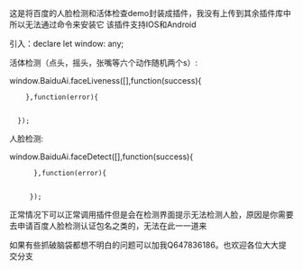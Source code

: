 这是将百度的人脸检测和活体检查demo封装成插件，我没有上传到其余插件库中所以无法通过命令来安装它
该插件支持IOS和Android

引入：declare let  window: any;

活体检测（点头，摇头，张嘴等六个动作随机两个s）:

  window.BaiduAi.faceLiveness([],function(success){
            
	    },function(error){


      });
人脸检测:

  window.BaiduAi.faceDetect([],function(success){

          },function(error){
                 
		 
		 });


正常情况下可以正常调用插件但是会在检测界面提示无法检测人脸，原因是你需要去申请百度人脸检测认证包名之类的，无法在此一一道来


如果有些抓破脑袋都想不明白的问题可以加我Q647836186。也欢迎各位大大提交分支
